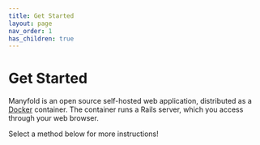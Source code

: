 ```yaml
---
title: Get Started
layout: page
nav_order: 1
has_children: true
---
```


# Get Started

Manyfold is an open source self-hosted web application, distributed as a [Docker](https://docker.com) container. The container runs a Rails server, which you access through your web browser.

Select a method below for more instructions!
